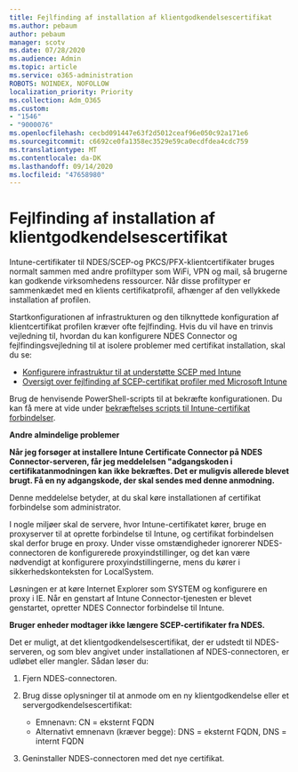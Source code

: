 ```yaml
---
title: Fejlfinding af installation af klientgodkendelsescertifikat
ms.author: pebaum
author: pebaum
manager: scotv
ms.date: 07/28/2020
ms.audience: Admin
ms.topic: article
ms.service: o365-administration
ROBOTS: NOINDEX, NOFOLLOW
localization_priority: Priority
ms.collection: Adm_O365
ms.custom:
- "1546"
- "9000076"
ms.openlocfilehash: cecbd091447e63f2d5012ceaf96e050c92a171e6
ms.sourcegitcommit: c6692ce0fa1358ec3529e59ca0ecdfdea4cdc759
ms.translationtype: MT
ms.contentlocale: da-DK
ms.lasthandoff: 09/14/2020
ms.locfileid: "47658980"
---
```

# <a name="troubleshooting-client-authentication-certificate-deployment"></a>Fejlfinding af installation af klientgodkendelsescertifikat

Intune-certifikater til NDES/SCEP-og PKCS/PFX-klientcertifikater bruges normalt sammen med andre profiltyper som WiFi, VPN og mail, så brugerne kan godkende virksomhedens ressourcer. Når disse profiltyper er sammenkædet med en klients certifikatprofil, afhænger af den vellykkede installation af profilen.

Startkonfigurationen af infrastrukturen og den tilknyttede konfiguration af klientcertifikat profilen kræver ofte fejlfinding. Hvis du vil have en trinvis vejledning til, hvordan du kan konfigurere NDES Connector og fejlfindingsvejledning til at isolere problemer med certifikat installation, skal du se: 

- [Konfigurere infrastruktur til at understøtte SCEP med Intune](https://support.microsoft.com/help/4459540/troubleshoot-ndes-configuration-for-use-with-intune)
- [Oversigt over fejlfinding af SCEP-certifikat profiler med Microsoft Intune](https://support.microsoft.com/help/4457481/troubleshooting-scep-certificate-profile-deployment-in-intune)

Brug de henvisende PowerShell-scripts til at bekræfte konfigurationen. Du kan få mere at vide under [bekræftelses scripts til Intune-certifikat forbindelser](https://github.com/microsoftgraph/powershell-intune-samples/tree/master/CertificationAuthority).

  
**Andre almindelige problemer**

**Når jeg forsøger at installere Intune Certificate Connector på NDES Connector-serveren, får jeg meddelelsen "adgangskoden i certifikatanmodningen kan ikke bekræftes. Det er muligvis allerede blevet brugt. Få en ny adgangskode, der skal sendes med denne anmodning.**  

Denne meddelelse betyder, at du skal køre installationen af certifikat forbindelse som administrator.

I nogle miljøer skal de servere, hvor Intune-certifikatet kører, bruge en proxyserver til at oprette forbindelse til Intune, og certifikat forbindelsen skal derfor bruge en proxy. Under visse omstændigheder ignorerer NDES-connectoren de konfigurerede proxyindstillinger, og det kan være nødvendigt at konfigurere proxyindstillingerne, mens du kører i sikkerhedskonteksten for LocalSystem. 
 
Løsningen er at køre Internet Explorer som SYSTEM og konfigurere en proxy i IE. Når en genstart af Intune Connector-tjenesten er blevet genstartet, opretter NDES Connector forbindelse til Intune.

**Bruger enheder modtager ikke længere SCEP-certifikater fra NDES.**

Det er muligt, at det klientgodkendelsescertifikat, der er udstedt til NDES-serveren, og som blev angivet under installationen af NDES-connectoren, er udløbet eller mangler. Sådan løser du: 
 
1. Fjern NDES-connectoren.  
2. Brug disse oplysninger til at anmode om en ny klientgodkendelse eller et servergodkendelsescertifikat: 
 
    - Emnenavn: CN = eksternt FQDN  
    - Alternativt emnenavn (kræver begge): DNS = eksternt FQDN, DNS = internt FQDN 
 
3. Geninstaller NDES-connectoren med det nye certifikat.